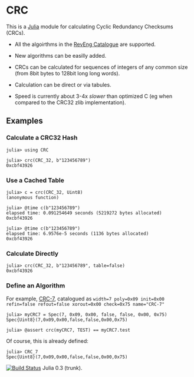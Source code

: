 # CRC

This is a [Julia](http://julialang.org/) module for calculating Cyclic
Redundancy Checksums (CRCs).

* All the algoirthms in the [RevEng
  Catalogue](http://reveng.sourceforge.net/crc-catalogue) are supported.

* New algorithms can be easilly added.

* CRCs can be calculated for sequences of integers of any common size 
  (from 8bit bytes to 128bit long long words).

* Calculation can be direct or via tabules.

* Speed is currently about 3-4x *slower* than optimized C (eg when
  compared to the CRC32 zlib implementation).

## Examples

### Calculate a CRC32 Hash

```
julia> using CRC

julia> crc(CRC_32, b"123456789")
0xcbf43926
```

### Use a Cached Table

```
julia> c = crc(CRC_32, Uint8)
(anonymous function)

julia> @time c(b"123456789")
elapsed time: 0.091254649 seconds (5219272 bytes allocated)
0xcbf43926

julia> @time c(b"123456789")
elapsed time: 6.9576e-5 seconds (1136 bytes allocated)
0xcbf43926
```

### Calculate Directly

```
julia> crc(CRC_32, b"123456789", table=false)
0xcbf43926
```

### Define an Algorithm

For example,
[CRC-7](http://reveng.sourceforge.net/crc-catalogue/1-15.htm#crc.cat-bits.7),
catalogued as `width=7 poly=0x09 init=0x00 refin=false refout=false
xorout=0x00 check=0x75 name="CRC-7"`

```
julia> myCRC7 = Spec(7, 0x09, 0x00, false, false, 0x00, 0x75)
Spec{Uint8}(7,0x09,0x00,false,false,0x00,0x75)

julia> @assert crc(myCRC7, TEST) == myCRC7.test
```

Of course, this is already defined:

```
julia> CRC_7
Spec{Uint8}(7,0x09,0x00,false,false,0x00,0x75)
```


[![Build
Status](https://travis-ci.org/andrewcooke/CRC.jl.png)](https://travis-ci.org/andrewcooke/CRC.jl)
Julia 0.3 (trunk).

